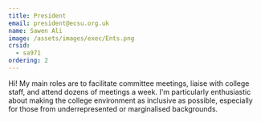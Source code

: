 ```yaml
---
title: President
email: president@ecsu.org.uk
name: Sawen Ali
image: /assets/images/exec/Ents.png
crsid:
  - sa971
ordering: 2
---
```

Hi! My main roles are to facilitate committee meetings, liaise with college staff, and attend dozens of meetings a week. I'm particularly enthusiastic about making the college environment as inclusive as possible, especially for those from underrepresented or marginalised backgrounds. 

